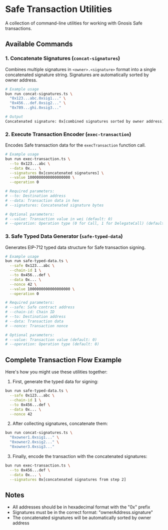 # Safe Transaction Utilities

A collection of command-line utilities for working with Gnosis Safe transactions.

## Available Commands

### 1. Concatenate Signatures (`concat-signatures`)

Combines multiple signatures in `<owner>.<signature>` format into a single concatenated signature string. Signatures are automatically sorted by owner address.

```bash
# Example usage
bun run concat-signatures.ts \
  "0x123...abc.0xsig1..." \
  "0x456...def.0xsig2..." \
  "0x789...ghi.0xsig3..."

# Output
Concatenated signature: 0x[combined signatures sorted by owner address]
```

### 2. Execute Transaction Encoder (`exec-transaction`)

Encodes Safe transaction data for the `execTransaction` function call.

```bash
# Example usage
bun run exec-transaction.ts \
  --to 0x123...abc \
  --data 0x... \
  --signatures 0x[concatenated signatures] \
  --value 1000000000000000000 \
  --operation 0

# Required parameters:
# --to: Destination address
# --data: Transaction data in hex
# --signatures: Concatenated signature bytes

# Optional parameters:
# --value: Transaction value in wei (default: 0)
# --operation: Operation type (0 for Call, 1 for DelegateCall) (default: 0)
```

### 3. Safe Typed Data Generator (`safe-typed-data`)

Generates EIP-712 typed data structure for Safe transaction signing.

```bash
# Example usage
bun run safe-typed-data.ts \
  --safe 0x123...abc \
  --chain-id 1 \
  --to 0x456...def \
  --data 0x... \
  --nonce 42 \
  --value 1000000000000000000 \
  --operation 0

# Required parameters:
# --safe: Safe contract address
# --chain-id: Chain ID
# --to: Destination address
# --data: Transaction data
# --nonce: Transaction nonce

# Optional parameters:
# --value: Transaction value (default: 0)
# --operation: Operation type (default: 0)
```

## Complete Transaction Flow Example

Here's how you might use these utilities together:

1. First, generate the typed data for signing:

```bash
bun run safe-typed-data.ts \
  --safe 0x123...abc \
  --chain-id 1 \
  --to 0x456...def \
  --data 0x... \
  --nonce 42
```

2. After collecting signatures, concatenate them:

```bash
bun run concat-signatures.ts \
  "0xowner1.0xsig1..." \
  "0xowner2.0xsig2..." \
  "0xowner3.0xsig3..."
```

3. Finally, encode the transaction with the concatenated signatures:

```bash
bun run exec-transaction.ts \
  --to 0x456...def \
  --data 0x... \
  --signatures 0x[concatenated signatures from step 2]
```

## Notes

- All addresses should be in hexadecimal format with the "0x" prefix
- Signatures must be in the correct format: "ownerAddress.signature"
- The concatenated signatures will be automatically sorted by owner address
